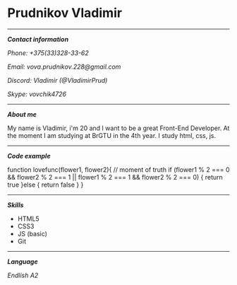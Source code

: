 # Prudnikov Vladimir

---

___Contact information___

_Phone: +375(33)328-33-62_

_Email: vova.prudnikov.228@gmail.com_

_Discord: Vladimir (@VladimirPrud)_

_Skype: vovchik4726_

___

___About me___

My name is Vladimir, i'm 20 and I want to be a great Front-End Developer. At the moment I am studying at BrGTU in the 4th year. I study html, css, js.

---

___Code example___

function lovefunc(flower1, flower2){
  // moment of truth
  if (flower1 % 2 === 0 && flower2 % 2 === 1 || flower1 % 2 === 1 && flower2 % 2 === 0) {
    return true
  }else {
    return false
  }
}

---

___Skills___

* HTML5
* CSS3
* JS (basic)
* Git

---

___Language___

_Endlish A2_